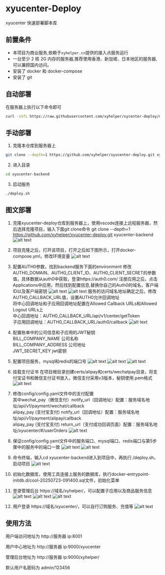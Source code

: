 # xyucenter-Deploy

xyucenter 快速部署脚本库




## 前置条件
- 本项目为商业服务,依赖于`xyhelper.cn`提供的接入点服务运行
- 一台至少 2 核 2G 内存的服务器,推荐使用香港、新加坡、日本地区的服务器,可以兼顾国内访问。
- 安装了 docker 和 docker-compose
- 安装了 git



## 自动部署

在服务器上执行以下命令即可

```bash
curl -sSfL https://raw.githubusercontent.com/xyhelper/xycenter-deploy/master/quick-install.sh | bash

```

## 手动部署

1. 克隆本仓库到服务器上

```bash
git clone --depth=1 https://github.com/xyhelper/xyucenter-deploy.git xyucenter-backend
```

2. 进入目录

```bash
cd xyucenter-backend
```

3. 启动服务

```bash
./deploy.sh
```

## 图文部署

1. 克隆xyucenter-deploy仓库到服务器上，使用vscode连接上远程服务器，然后选择克隆项目，输入下面git clone命令
   git clone --depth=1 https://github.com/xyhelper/xyucenter-deploy.git xyucenter-backend
   ![alt text](images/image-1.png)

2. 项目克隆之后，打开该项目，打开之后如下图所示，打开docker-compose.yml，修改环境变量
   ![alt text](images/image-2.png)

3. 配置AUTH0参数，找到backend服务下面的environment
   修改AUTH0_DOMAIN、AUTH0_CLIENT_ID、AUTH0_CLIENT_SECRET的参数值，具体数据从auth0中获取，登录https://auth0.com/
   注册应用之后，点击Applications中应用，然后找到配置信息,替换你自己的Auth0的域名，客户端ID以及客户端密钥
   ![alt text](images/image-3.png)
   ![alt text](images/image-4.png)
   服务的访问域名地址确定之后，修改AUTH0_CALLBACK_URL值，设置AUTH0允许回调地址  
   将中心回调地址和子应用回调地址配置在Allowed Callback URLs和Allowed Logout URLs上  
   中心回调地址：AUTH0_CALLBACK_URL/api/v1/center/getToken  
   子应用回调地址：AUTH0_CALLBACK_URL/auth0/callback
   ![alt text](images/image-5.png)

4. 配置账单中的公司信息和子应用的JWT秘钥  
   BILL_COMPANY_NAME      公司名称  
   BILL_COMPANY_ADDRESS   公司地址  
   JWT_SECRET_KEY         jwt密钥

5. 配置项目服务，mysql和redis的端口号
   ![alt text](images/image-6.png)
   ![alt text](images/image-7.png)
   ![alt text](images/image-8.png)

6. 挂载支付证书
   在项目根目录创建certs/alipay和certs/wechatpay目录，将支付宝证书和微信支付证书放入，微信支付采用v3版本，秘钥使用.pem格式
   ![alt text](images/image-9.png)

7. 修改config/config.yaml文件中的支付配置  
   其中wechat_pay（微信支付）notify_url（回调地址）配置：服务域名地址/api/v1/payment/wechat/callback  
      alipay_pay (支付宝支付) notify_url（回调地址）配置：服务域名地址/api/v1/payment/alipay/callback  
      alipay_pay (支付宝支付) return_url（支付成功回调页面）配置：服务域名地址/xyucenter/#/userOrders
   ![alt text](image.png)

8. 保证config/config.yaml文件中的服务端口、mysql端口、redis端口与第5步骤中的服务中的端口一致
   ![alt text](images/image-11.png)
   ![alt text](images/image-12.png)

9. 命令终端，输入cd xyucenter-backend进入到项目中，再执行./deploy.sh，启动项目
   ![alt text](images/image-13.png)

10. 初始化数据库，使用工具连接上服务的数据库，执行docker-entrypoint-initdb.d/cool-20250723-091400.sql文件，初始化菜单

11. 登录管理后台 https://域名/xyhelper/，可以配置子应用以及商品服务信息
   ![alt text](images/image-14.png)
   ![alt text](images/image-15.png)
   ![alt text](images/image-16.png)

12. 用户登录 https://域名/xyucenter/，可以自行订购服务、充值等
   ![alt text](images/image-17.png)

## 使用方法

用户端访问地址为 http://服务器 ip:8001

用户中心地址为 http://服务器 ip:9000/xyucenter

管理后台地址为 http://服务器 ip:9000/xyhelper/

默认用户名密码为 admin/123456


